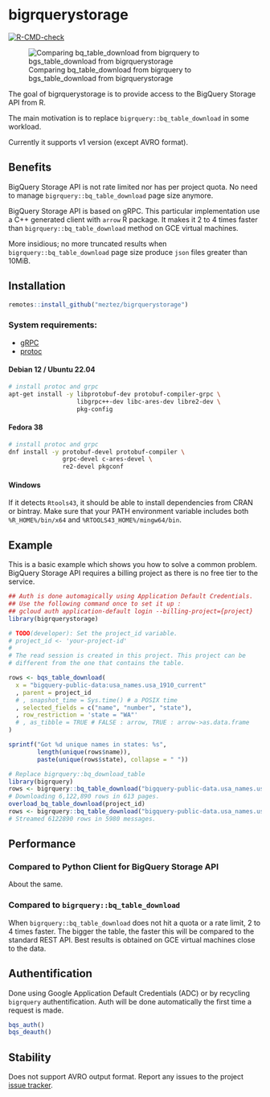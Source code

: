 
<!-- README.md is generated from README.Rmd. Please edit that file -->

# bigrquerystorage

<!-- badges: start -->

[![R-CMD-check](https://github.com/meztez/bigrquerystorage/actions/workflows/R-CMD-check.yaml/badge.svg)](https://github.com/meztez/bigrquerystorage/actions/workflows/R-CMD-check.yaml)
<!-- badges: end -->

<figure>
<img src="./docs/bigrquerystorage.gif"
alt="Comparing bq_table_download from bigrquery to bgs_table_download from bigrquerystorage" />
<figcaption aria-hidden="true">Comparing bq_table_download from
bigrquery to bgs_table_download from bigrquerystorage</figcaption>
</figure>

The goal of bigrquerystorage is to provide access to the BigQuery
Storage API from R.

The main motivation is to replace `bigrquery::bq_table_download` in some
workload.

Currently it supports v1 version (except AVRO format).

## Benefits

BigQuery Storage API is not rate limited nor has per project quota. No
need to manage `bigrquery::bq_table_download` page size anymore.

BigQuery Storage API is based on gRPC. This particular implementation
use a C++ generated client with `arrow` R package. It makes it 2 to 4
times faster than `bigrquery::bq_table_download` method on GCE virtual
machines.

More insidious; no more truncated results when
`bigrquery::bq_table_download` page size produce `json` files greater
than 10MiB.

## Installation

``` r
remotes::install_github("meztez/bigrquerystorage")
```

### System requirements:

- [gRPC](https://github.com/grpc/grpc)
- [protoc](https://github.com/protocolbuffers/protobuf)

#### Debian 12 / Ubuntu 22.04

``` sh
# install protoc and grpc
apt-get install -y libprotobuf-dev protobuf-compiler-grpc \
                   libgrpc++-dev libc-ares-dev libre2-dev \
                   pkg-config
```

#### Fedora 38

``` sh
# install protoc and grpc
dnf install -y protobuf-devel protobuf-compiler \
               grpc-devel c-ares-devel \
               re2-devel pkgconf
```

#### Windows

If it detects `Rtools43`, it should be able to install dependencies from
CRAN or bintray. Make sure that your PATH environment variable includes
both `%R_HOME%/bin/x64` and `%RTOOLS43_HOME%/mingw64/bin`.

## Example

This is a basic example which shows you how to solve a common problem.
BigQuery Storage API requires a billing project as there is no free tier
to the service.

``` r
## Auth is done automagically using Application Default Credentials.
## Use the following command once to set it up :
## gcloud auth application-default login --billing-project={project}
library(bigrquerystorage)

# TODO(developer): Set the project_id variable.
# project_id <- 'your-project-id'
#
# The read session is created in this project. This project can be
# different from the one that contains the table.

rows <- bqs_table_download(
  x = "bigquery-public-data:usa_names.usa_1910_current"
  , parent = project_id
  # , snapshot_time = Sys.time() # a POSIX time
  , selected_fields = c("name", "number", "state"),
  , row_restriction = 'state = "WA"'
  # , as_tibble = TRUE # FALSE : arrow, TRUE : arrow->as.data.frame
)

sprintf("Got %d unique names in states: %s",
        length(unique(rows$name)),
        paste(unique(rows$state), collapse = " "))

# Replace bigrquery::bq_download_table
library(bigrquery)
rows <- bigrquery::bq_table_download("bigquery-public-data.usa_names.usa_1910_current")
# Downloading 6,122,890 rows in 613 pages.
overload_bq_table_download(project_id)
rows <- bigrquery::bq_table_download("bigquery-public-data.usa_names.usa_1910_current")
# Streamed 6122890 rows in 5980 messages.
```

## Performance

### Compared to Python Client for BigQuery Storage API

About the same.

### Compared to `bigrquery::bq_table_download`

When `bigrquery::bq_table_download` does not hit a quota or a rate
limit, 2 to 4 times faster. The bigger the table, the faster this will
be compared to the standard REST API. Best results is obtained on GCE
virtual machines close to the data.

## Authentification

Done using Google Application Default Credentials (ADC) or by recycling
`bigrquery` authentification. Auth will be done automatically the first
time a request is made.

``` r
bqs_auth()
bqs_deauth()
```

## Stability

Does not support AVRO output format. Report any issues to the project
[issue
tracker](https://github.com/meztez/bigrquerystorage/issues/new/choose).
